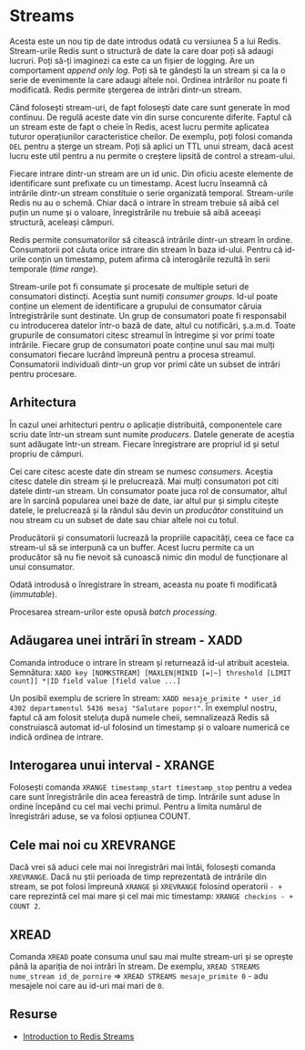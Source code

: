 # Streams

Acesta este un nou tip de date introdus odată cu versiunea 5 a lui Redis. Stream-urile Redis sunt o structură de date la care doar poți să adaugi lucruri. Poți să-ți imaginezi ca este ca un fișier de logging. Are un comportament *append only log*. Poți să te gândești la un stream și ca la o serie de evenimente la care adaugi altele noi. Ordinea intrărilor nu poate fi modificată. Redis permite ștergerea de intrări dintr-un stream.

Când folosești stream-uri, de fapt folosești date care sunt generate în mod continuu. De regulă aceste date vin din surse concurente diferite. Faptul că un stream este de fapt o cheie în Redis, acest lucru permite aplicatea tuturor operațiunilor caracteristice cheilor. De exemplu, poți folosi comanda `DEL` pentru a șterge un stream. Poți să aplici un TTL unui stream, dacă acest lucru este util pentru a nu permite o creștere lipsită de control a stream-ului.

Fiecare intrare dintr-un stream are un id unic. Din oficiu aceste elemente de identificare sunt prefixate cu un timestamp. Acest lucru înseamnă că intrările dintr-un stream constituie o serie organizată temporal. Stream-urile Redis nu au o schemă. Chiar dacă o intrare în stream trebuie să aibă cel puțin un nume și o valoare, înregistrările nu trebuie să aibă aceeași structură, aceleași câmpuri.

Redis permite consumatorilor să citească intrările dintr-un stream în ordine. Consumatorii pot căuta orice intrare din stream în baza id-ului. Pentru că id-urile conțin un timestamp, putem afirma că interogările rezultă în serii temporale (*time range*).

Stream-urile pot fi consumate și procesate de multiple seturi de consumatori distincți. Aceștia sunt numiți *consumer groups*. Id-ul poate conține un element de identificare a grupului de consumator căruia întregistrările sunt destinate. Un grup de consumatori poate fi responsabil cu introducerea datelor într-o bază de date, altul cu notificări, ș.a.m.d.
Toate grupurile de consumatori citesc streamul în întregime și vor primi toate intrările. Fiecare grup de consumatori poate conține unul sau mai mulți consumatori fiecare lucrând împreună pentru a procesa streamul. Consumatorii individuali dintr-un grup vor primi câte un subset de intrări pentru procesare.

## Arhitectura

În cazul unei arhitecturi pentru o aplicație distribuită, componentele care scriu date într-un stream sunt numite *producers*. Datele generate de aceștia sunt adăugate într-un stream. Fiecare înregistrare are propriul id și setul propriu de câmpuri.

Cei care citesc aceste date din stream se numesc *consumers*. Aceștia citesc datele din stream și le prelucrează. Mai mulți consumatori pot citi datele dintr-un stream. Un consumator poate juca rol de consumator, altul are în sarcină popularea unei baze de date, iar altul pur și simplu citește datele, le prelucrează și la rândul său devin un *producător* constituind un nou stream cu un subset de date sau chiar altele noi cu totul.

Producătorii și consumatorii lucrează la propriile capacități, ceea ce face ca stream-ul să se interpună ca un buffer. Acest lucru permite ca un producător să nu fie nevoit să cunoască nimic din modul de funcționare al unui consumator.

Odată introdusă o înregistrare în stream, aceasta nu poate fi modificată (*immutable*).

Procesarea stream-urilor este opusă *batch processing*.

## Adăugarea unei intrări în stream - XADD

Comanda introduce o intrare în stream și returnează id-ul atribuit acesteia.
Semnătura: `XADD key [NOMKSTREAM] [MAXLEN|MINID [=|~] threshold [LIMIT count]] *|ID field value [field value ...]`

Un posibil exemplu de scriere în stream: `XADD mesaje_primite * user_id 4302 departamentul 5436 mesaj "Salutare popor!"`. În exemplul nostru, faptul că am folosit steluța după numele cheii, semnalizează Redis să construiască automat id-ul folosind un timestamp și o valoare numerică ce indică ordinea de intrare.

## Interogarea unui interval - XRANGE

Folosești comanda `XRANGE timestamp_start timestamp_stop` pentru a vedea care sunt înregistrările din acea fereastră de timp. Intrările sunt aduse în ordine începând cu cel mai vechi primul. Pentru a limita numărul de înregistrări aduse, se va folosi opțiunea COUNT.

## Cele mai noi cu XREVRANGE

Dacă vrei să aduci cele mai noi înregistrări mai întâi, folosești comanda `XREVRANGE`. Dacă nu știi perioada de timp reprezentată de intrările din stream, se pot folosi împreună `XRANGE` și `XREVRANGE` folosind operatorii `- +` care reprezintă cel mai mare și cel mai mic timestamp: `XRANGE checkins - + COUNT 2`.

## XREAD

Comanda `XREAD` poate consuma unul sau mai multe stream-uri și se oprește până la apariția de noi intrări în stream.
De exemplu, `XREAD STREAMS nume_stream id_de_pornire` => `XREAD STREAMS mesaje_primite 0` - adu mesajele noi care au id-uri mai mari de `0`.

## Resurse

- [Introduction to Redis Streams](https://redis.io/topics/streams-intro)
